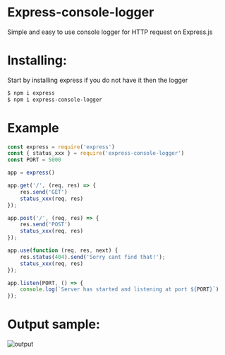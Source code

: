 # Express-console-logger
Simple and easy to use console logger for HTTP request on Express.js


# Installing:
Start by installing express if you do not have it then the logger

```bash
$ npm i express
$ npm i express-console-logger
```


# Example
```js
const express = require('express')
const { status_xxx } = require('express-console-logger')
const PORT = 5000

app = express()

app.get('/', (req, res) => {
    res.send('GET')
    status_xxx(req, res)
});

app.post('/', (req, res) => {
    res.send('POST')
    status_xxx(req, res)
});

app.use(function (req, res, next) {
    res.status(404).send('Sorry cant find that!');
    status_xxx(req, res)
});

app.listen(PORT, () => {
    console.log(`Server has started and listening at port ${PORT}`)
});
```

# Output sample:
![output](https://cdn.jsdelivr.net/gh/cgmark101/express-console-logger@main/resources/console-output.png "output console sample")
